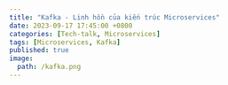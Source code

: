```yaml
---
title: "Kafka - Linh hồn của kiến trúc Microservices"
date: 2023-09-17 17:45:00 +0800
categories: [Tech-talk, Microservices]
tags: [Microservices, Kafka]
published: true
image:
  path: /kafka.png
---
```

